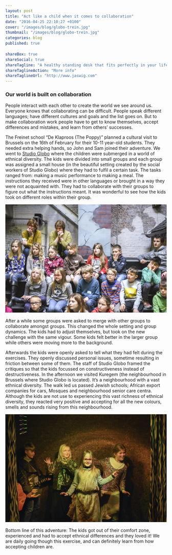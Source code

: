 ```yaml
---
layout: post
title: "Act like a child when it comes to collaboration"
date: "2016-04-25 22:10:27 +0100"
cover: "/images/blog/globo-trein.jpg"
thumbnail: "/images/blog/globo-trein.jpg"
categories: blog
published: true

shareBox: true
shareSocial: true
shareTagline: "A healthy standing desk that fits perfectly in your life"
shareTaglineAction: "More info"
shareTaglineUrl: "http://www.jaswig.com"
---
```


### Our world is built on collaboration

People interact with each other to create the world we see around us. Everyone knows that collaborating can be difficult. 
People speak different languages; have different cultures and goals and the list goes on. But to make collaboration work people have to get to know themselves, accept differences and mistakes, and learn from others’ successes.

The Freinet school “De Klaproos (The Poppy)” planned a cultural visit to Brussels on the 16th of February for their 10-11 year-old students. They needed extra helping hands, so John and Sam joined their adventure. We went to [Studio Globo](http://www.studioglobo.be/nl/node/377) where the children were submerged in a world of ethnical diversity. The kids were divided into small groups and each group was assigned a small house (in the beautiful setting created by the social workers of Studio Globo) where they had to fulfil a certain task. The tasks ranged from: making a music performance to making a meal. The instructions they received were in other languages or brought in a way they were not acquainted with. They had to collaborate with their groups to figure out what the instructions meant. It was wonderful to see how the kids took on different roles within their group.

![The group](/images/blog/globo-groep.jpg)

After a while some groups were asked to merge with other groups to collaborate amongst groups. This changed the whole setting and group dynamics. The kids had to adjust themselves, but took on the new challenge with the same vigour. Some kids felt better in the larger group while others were moving more to the background. 

Afterwards the kids were openly asked to tell what they had felt during the exercises. They openly discussed personal issues, sometime resulting in friction between some of them. The staff of Studio Globo framed the critiques so that the kids focussed on constructiveness instead of destructiveness.
In the afternoon we visited Kuregem (the neighbourhood in Brussels where Studio Globo is located). It’s a neighbourhood with a vast ethnical diversity. The walk led us passed Jewish schools; African export companies for cars, Mosques and neighbourhood senior care centra. Although the kids are not use to experiencing this vast richness of ethnical diversity, they reacted very positive and accepting for all the new colours, smells and sounds rising from this neighbourhood. 

![Globo activity](/images/blog/globo-toneel.jpg)

Bottom line of this adventure: The kids got out of their comfort zone, experienced and had to accept ethnical differences and they loved it! 
We are daily going though this exercise, and can definitely learn from how accepting children are.  
